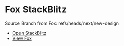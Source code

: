 # Fox StackBlitz

Source Branch from Fox: refs/heads/next/new-design

- [Open StackBlitz](https://stackblitz.com/github/assecosolutions/fox-stackblitz/tree/df97af2ea18f5a79904b6f9ed28e1ad649b54d89?terminal=start)
- [View Fox](https://github.com/assecosolutions/fox/tree/f3921672252c3e4f3e3c55f61102d4a5dd7b99b1)

